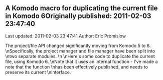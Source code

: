 ## A Komodo macro for duplicating the current file in Komodo 6Originally published: 2011-02-03 23:47:40 
Last updated: 2011-02-03 23:47:41 
Author: Eric Promislow 
 
The project/file API changed significantly moving from Komodo 5 to 6.\nSpecifically, the project manager and file manager have been split into\ntwo separate modules.\n\nHere's some code to duplicate the current file, using Komodo 6.\nNote that it uses an internal function - I've made a note that the function\nhas been effectively published, and needs to preserve its current\ninterface.
